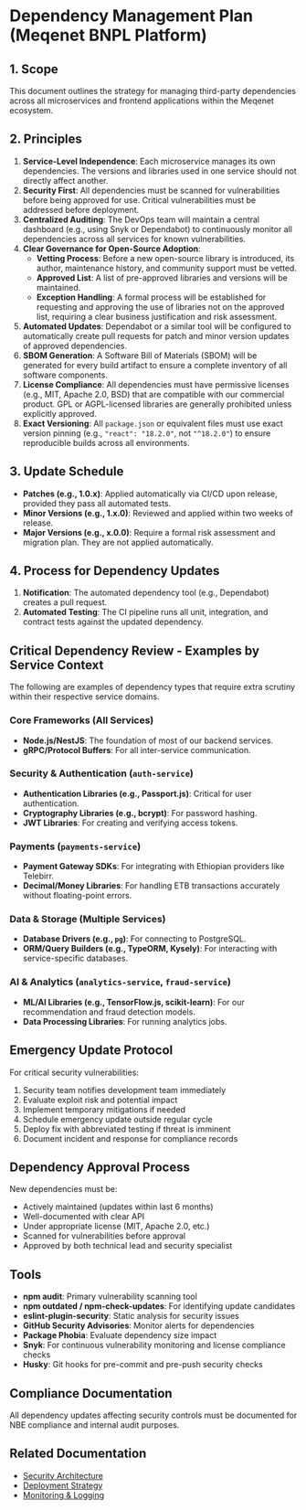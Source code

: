 # Dependency Management Plan (Meqenet BNPL Platform)

## 1. Scope

This document outlines the strategy for managing third-party dependencies across all microservices
and frontend applications within the Meqenet ecosystem.

## 2. Principles

1.  **Service-Level Independence**: Each microservice manages its own dependencies. The versions and
    libraries used in one service should not directly affect another.
2.  **Security First**: All dependencies must be scanned for vulnerabilities before being approved
    for use. Critical vulnerabilities must be addressed before deployment.
3.  **Centralized Auditing**: The DevOps team will maintain a central dashboard (e.g., using Snyk or
    Dependabot) to continuously monitor all dependencies across all services for known
    vulnerabilities.
4.  **Clear Governance for Open-Source Adoption**:
    - **Vetting Process**: Before a new open-source library is introduced, its author, maintenance
      history, and community support must be vetted.
    - **Approved List**: A list of pre-approved libraries and versions will be maintained.
    - **Exception Handling**: A formal process will be established for requesting and approving the
      use of libraries not on the approved list, requiring a clear business justification and risk
      assessment.
5.  **Automated Updates**: Dependabot or a similar tool will be configured to automatically create
    pull requests for patch and minor version updates of approved dependencies.
6.  **SBOM Generation**: A Software Bill of Materials (SBOM) will be generated for every build
    artifact to ensure a complete inventory of all software components.
7.  **License Compliance**: All dependencies must have permissive licenses (e.g., MIT, Apache 2.0,
    BSD) that are compatible with our commercial product. GPL or AGPL-licensed libraries are
    generally prohibited unless explicitly approved.
8.  **Exact Versioning**: All `package.json` or equivalent files must use exact version pinning
    (e.g., `"react": "18.2.0"`, not `"^18.2.0"`) to ensure reproducible builds across all
    environments.

## 3. Update Schedule

- **Patches (e.g., 1.0.x)**: Applied automatically via CI/CD upon release, provided they pass all
  automated tests.
- **Minor Versions (e.g., 1.x.0)**: Reviewed and applied within two weeks of release.
- **Major Versions (e.g., x.0.0)**: Require a formal risk assessment and migration plan. They are
  not applied automatically.

## 4. Process for Dependency Updates

1.  **Notification**: The automated dependency tool (e.g., Dependabot) creates a pull request.
2.  **Automated Testing**: The CI pipeline runs all unit, integration, and contract tests against
    the updated dependency.

## Critical Dependency Review - Examples by Service Context

The following are examples of dependency types that require extra scrutiny within their respective
service domains.

### Core Frameworks (All Services)

- **Node.js/NestJS**: The foundation of most of our backend services.
- **gRPC/Protocol Buffers**: For all inter-service communication.

### Security & Authentication (`auth-service`)

- **Authentication Libraries (e.g., Passport.js)**: Critical for user authentication.
- **Cryptography Libraries (e.g., bcrypt)**: For password hashing.
- **JWT Libraries**: For creating and verifying access tokens.

### Payments (`payments-service`)

- **Payment Gateway SDKs**: For integrating with Ethiopian providers like Telebirr.
- **Decimal/Money Libraries**: For handling ETB transactions accurately without floating-point
  errors.

### Data & Storage (Multiple Services)

- **Database Drivers (e.g., `pg`)**: For connecting to PostgreSQL.
- **ORM/Query Builders (e.g., TypeORM, Kysely)**: For interacting with service-specific databases.

### AI & Analytics (`analytics-service`, `fraud-service`)

- **ML/AI Libraries (e.g., TensorFlow.js, scikit-learn)**: For our recommendation and fraud
  detection models.
- **Data Processing Libraries**: For running analytics jobs.

## Emergency Update Protocol

For critical security vulnerabilities:

1. Security team notifies development team immediately
2. Evaluate exploit risk and potential impact
3. Implement temporary mitigations if needed
4. Schedule emergency update outside regular cycle
5. Deploy fix with abbreviated testing if threat is imminent
6. Document incident and response for compliance records

## Dependency Approval Process

New dependencies must be:

- Actively maintained (updates within last 6 months)
- Well-documented with clear API
- Under appropriate license (MIT, Apache 2.0, etc.)
- Scanned for vulnerabilities before approval
- Approved by both technical lead and security specialist

## Tools

- **npm audit**: Primary vulnerability scanning tool
- **npm outdated / npm-check-updates**: For identifying update candidates
- **eslint-plugin-security**: Static analysis for security issues
- **GitHub Security Advisories**: Monitor alerts for dependencies
- **Package Phobia**: Evaluate dependency size impact
- **Snyk**: For continuous vulnerability monitoring and license compliance checks
- **Husky**: Git hooks for pre-commit and pre-push security checks

## Compliance Documentation

All dependency updates affecting security controls must be documented for NBE compliance and
internal audit purposes.

## Related Documentation

- [Security Architecture](../Stage%201%20-%20Foundation/07-Security.md)
- [Deployment Strategy](./23-Deployment.md)
- [Monitoring & Logging](./25-Monitoring_And_Logging.md)
